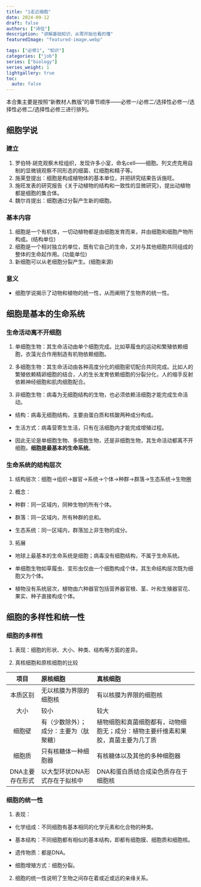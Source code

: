 ```yaml
---
title: "1走近细胞"
date: 2024-09-12
draft: false
authors: ["诗往"]
description: "讲解基础知识，从零开始也看的懂"
featuredImage: "featured-image.webp"

tags: ["必修1", "知识"]
categories: ["job"]
series: ["biology"]
series_weight: 1
lightgallery: true
toc:
  auto: false
---
```


本合集主要是按照“新教材人教版”的章节顺序——必修一/必修二/选择性必修一/选择性必修二/选择性必修三进行排列。

<!--more-->

## 细胞学说

### 建立

1. 罗伯特·胡克观察木栓组织，发现许多小室，命名cell——细胞。列文虎克用自制的显微镜观察不同形态的细菌、红细胞和精子等。
2. 施莱登提出：细胞是构成植物体的基本单位，并把研究结果告诉施旺。
3. 施旺发表的研究报告《关于动植物的结构和一致性的显微研究》，提出动植物都是细胞的集合体。
4. 魏尔肖提出：细胞通过分裂产生新的细胞。

### 基本内容
1. 细胞是一个有机体，一切动植物都是由细胞发育而来，并由细胞和细胞产物所构成。(结构单位)
2. 细胞是一个相对独立的单位，既有它自己的生命，又对与其他细胞共同组成的整体的生命起作用。(功能单位)
3. 新细胞可以从老细胞分裂产生。(细胞来源)

### 意义

- 细胞学说揭示了动物和植物的统一性，从而阐明了生物界的统一性。


## 细胞是基本的生命系统

### 生命活动离不开细胞

1. 单细胞生物：其生命活动由单个细胞完成。比如草履虫的运动和繁殖依赖细胞，衣藻光合作用制造有机物依赖细胞。

2. 多细胞生物：其生命活动由各种高度分化的细胞密切配合共同完成。比如人的繁殖依赖精卵细胞的结合，人的生长发育依赖细胞的分裂分化，人的缩手反射依赖神经细胞和肌肉细胞配合。

3. 非细胞生物：病毒为无细胞结构的生物，也必须依赖活细胞才能完成生命活动。

  - 结构：病毒无细胞结构，主要由蛋白质和核酸两种成分构成。
  
  - 生活方式：病毒营寄生生活，只有在活细胞内才能完成增殖过程。
  
- 因此无论是单细胞生物、多细胞生物，还是非细胞生物，其生命活动都离不开细胞。**细胞是最基本的生命系统**。

### 生命系统的结构层次

1. 结构层次：细胞→组织→器官→系统→个体→种群→群落→生态系统→生物圈

2. 概念：

  - 种群：同一区域内，同种生物的所有个体。

  - 群落：同一区域内，所有种群的总和。

  - 生态系统：同一区域内，群落加上非生物的成分。
  
3. 拓展

- 地球上最基本的生命系统是细胞；病毒没有细胞结构，不属于生命系统。

- 单细胞生物如草履虫、变形虫仅由一个细胞构成个体，其生命结构层次既为细胞又为个体。

- 植物没有系统层次，植物由六种器官包括营养器官根、茎、叶和生殖器官花、果实、种子直接构成个体。


## 细胞的多样性和统一性

### 细胞的多样性

1. 表现：细胞的形状、大小、种类、结构等方面的差异。

2. 真核细胞和原核细胞的比较

| 项目    | 原核细胞 |真核细胞|
| :-----: | :----- |:-----|
| 本质区别 | 无以核膜为界限的细胞核 |有以核膜为界限的细胞核|
| 大小 | 较小 | 较大 |
| 细胞壁 | 有（少数除外）；成分：主要为（肽聚糖） | 植物细胞和真菌细胞都有，动物细胞无；成分：植物主要纤维素和果胶，真菌主要为几丁质 |
| 细胞质 | 只有核糖体一种细胞器 | 有核糖体以及其他的多种细胞器 |
| DNA主要存在形式 | 以大型环状DNA形式存在于拟核中 | DNA和蛋白质结合成染色质存在于细胞核 |

### 细胞的统一性

1. 表现：

  - 化学组成：不同细胞有基本相同的化学元素和化合物的种类。
  
  - 基本结构：不同细胞都有相似的基本结构，即都有细胞膜、细胞质和细胞核。
  
  - 遗传物质：都是DNA。
  
  - 细胞增殖方式：细胞分裂。

2. 细胞的统一性说明了生物之间存在着或近或远的亲缘关系。

